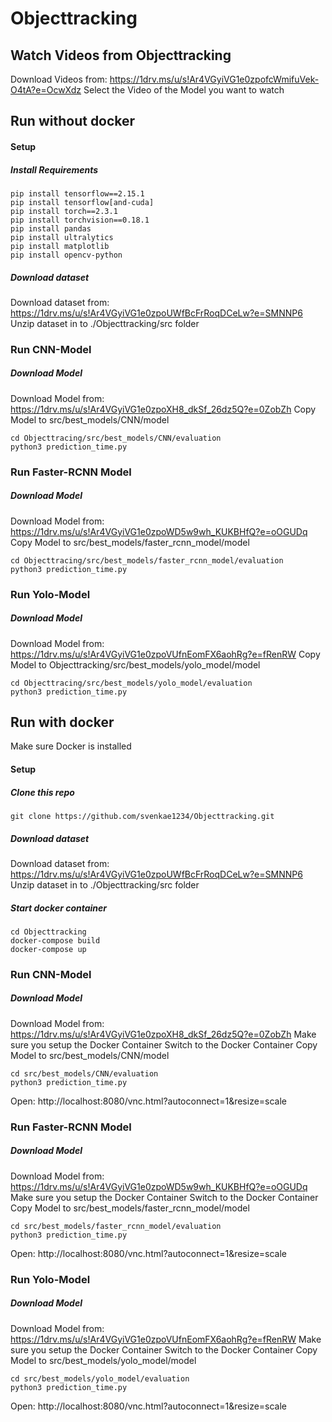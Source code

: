 # Objecttracking
## Watch Videos from Objecttracking
Download Videos from: https://1drv.ms/u/s!Ar4VGyiVG1e0zpofcWmifuVek-O4tA?e=OcwXdz
Select the Video of the Model you want to watch

## Run without docker
#### Setup
##### Install Requirements
```
pip install tensorflow==2.15.1
pip install tensorflow[and-cuda]
pip install torch==2.3.1
pip install torchvision==0.18.1
pip install pandas
pip install ultralytics
pip install matplotlib
pip install opencv-python
```
##### Download dataset
Download dataset from: https://1drv.ms/u/s!Ar4VGyiVG1e0zpoUWfBcFrRoqDCeLw?e=SMNNP6
Unzip dataset in to ./Objecttracking/src folder

### Run CNN-Model
##### Download Model
Download Model from: https://1drv.ms/u/s!Ar4VGyiVG1e0zpoXH8_dkSf_26dz5Q?e=0ZobZh
Copy Model to src/best_models/CNN/model
```
cd Objecttracing/src/best_models/CNN/evaluation
python3 prediction_time.py
```

### Run Faster-RCNN Model
##### Download Model
Download Model from: https://1drv.ms/u/s!Ar4VGyiVG1e0zpoWD5w9wh_KUKBHfQ?e=oOGUDq
Copy Model to src/best_models/faster_rcnn_model/model
```
cd Objecttracing/src/best_models/faster_rcnn_model/evaluation
python3 prediction_time.py
```

### Run Yolo-Model
##### Download Model
Download Model from: https://1drv.ms/u/s!Ar4VGyiVG1e0zpoVUfnEomFX6aohRg?e=fRenRW
Copy Model to Objecttracking/src/best_models/yolo_model/model
```
cd Objecttracing/src/best_models/yolo_model/evaluation
python3 prediction_time.py
```

## Run with docker
Make sure Docker is installed
#### Setup
##### Clone this repo
```
git clone https://github.com/svenkae1234/Objecttracking.git
```
##### Download dataset
Download dataset from: https://1drv.ms/u/s!Ar4VGyiVG1e0zpoUWfBcFrRoqDCeLw?e=SMNNP6
Unzip dataset in to ./Objecttracking/src folder

##### Start docker container
```
cd Objecttracking
docker-compose build
docker-compose up
```

### Run CNN-Model

##### Download Model
Download Model from: https://1drv.ms/u/s!Ar4VGyiVG1e0zpoXH8_dkSf_26dz5Q?e=0ZobZh
Make sure you setup the Docker Container
Switch to the Docker Container
Copy Model to src/best_models/CNN/model
```
cd src/best_models/CNN/evaluation
python3 prediction_time.py
```
Open: http://localhost:8080/vnc.html?autoconnect=1&resize=scale

### Run Faster-RCNN Model
##### Download Model
Download Model from: https://1drv.ms/u/s!Ar4VGyiVG1e0zpoWD5w9wh_KUKBHfQ?e=oOGUDq
Make sure you setup the Docker Container
Switch to the Docker Container
Copy Model to src/best_models/faster_rcnn_model/model
```
cd src/best_models/faster_rcnn_model/evaluation
python3 prediction_time.py
```
Open: http://localhost:8080/vnc.html?autoconnect=1&resize=scale

### Run Yolo-Model
##### Download Model
Download Model from: https://1drv.ms/u/s!Ar4VGyiVG1e0zpoVUfnEomFX6aohRg?e=fRenRW
Make sure you setup the Docker Container
Switch to the Docker Container
Copy Model to src/best_models/yolo_model/model
```
cd src/best_models/yolo_model/evaluation
python3 prediction_time.py
```
Open: http://localhost:8080/vnc.html?autoconnect=1&resize=scale

